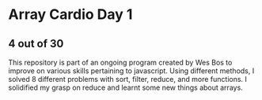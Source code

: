 # Array Cardio Day 1
## 4 out of 30
This repository is part of an ongoing program created by Wes Bos to improve on various skills pertaining to javascript.
Using different methods, I solved 8 different problems with sort, filter, reduce, and more functions. I solidified my grasp on reduce and learnt some new things about arrays.
